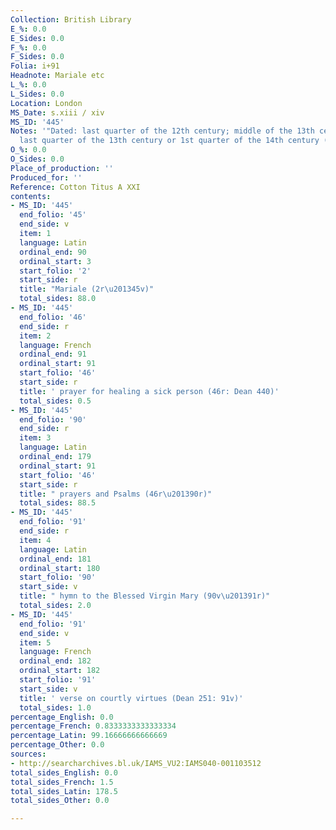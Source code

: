 ```yaml
---
Collection: British Library
E_%: 0.0
E_Sides: 0.0
F_%: 0.0
F_Sides: 0.0
Folia: i+91
Headnote: Mariale etc
L_%: 0.0
L_Sides: 0.0
Location: London
MS_Date: s.xiii / xiv
MS_ID: '445'
Notes: '"Dated: last quarter of the 12th century; middle of the 13th century (46r);
  last quarter of the 13th century or 1st quarter of the 14th century (90v-91v)"'
O_%: 0.0
O_Sides: 0.0
Place_of_production: ''
Produced_for: ''
Reference: Cotton Titus A XXI
contents:
- MS_ID: '445'
  end_folio: '45'
  end_side: v
  item: 1
  language: Latin
  ordinal_end: 90
  ordinal_start: 3
  start_folio: '2'
  start_side: r
  title: "Mariale (2r\u201345v)"
  total_sides: 88.0
- MS_ID: '445'
  end_folio: '46'
  end_side: r
  item: 2
  language: French
  ordinal_end: 91
  ordinal_start: 91
  start_folio: '46'
  start_side: r
  title: ' prayer for healing a sick person (46r: Dean 440)'
  total_sides: 0.5
- MS_ID: '445'
  end_folio: '90'
  end_side: r
  item: 3
  language: Latin
  ordinal_end: 179
  ordinal_start: 91
  start_folio: '46'
  start_side: r
  title: " prayers and Psalms (46r\u201390r)"
  total_sides: 88.5
- MS_ID: '445'
  end_folio: '91'
  end_side: r
  item: 4
  language: Latin
  ordinal_end: 181
  ordinal_start: 180
  start_folio: '90'
  start_side: v
  title: " hymn to the Blessed Virgin Mary (90v\u201391r)"
  total_sides: 2.0
- MS_ID: '445'
  end_folio: '91'
  end_side: v
  item: 5
  language: French
  ordinal_end: 182
  ordinal_start: 182
  start_folio: '91'
  start_side: v
  title: ' verse on courtly virtues (Dean 251: 91v)'
  total_sides: 1.0
percentage_English: 0.0
percentage_French: 0.8333333333333334
percentage_Latin: 99.16666666666669
percentage_Other: 0.0
sources:
- http://searcharchives.bl.uk/IAMS_VU2:IAMS040-001103512
total_sides_English: 0.0
total_sides_French: 1.5
total_sides_Latin: 178.5
total_sides_Other: 0.0

---
```

